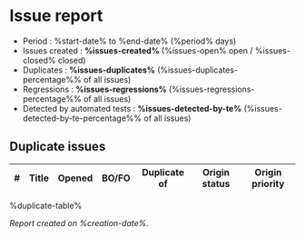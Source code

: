 # Issue report

- Period : %start-date% to %end-date% (%period% days)
- Issues created : **%issues-created%** (%issues-open% open / %issues-closed% closed)
- Duplicates : **%issues-duplicates%** (%issues-duplicates-percentage%% of all issues)
- Regressions : **%issues-regressions%** (%issues-regressions-percentage%% of all issues)
- Detected by automated tests : **%issues-detected-by-te%** (%issues-detected-by-te-percentage%% of all issues)

## Duplicate issues

| # | Title | Opened | BO/FO | Duplicate of | Origin status | Origin priority |
|---|-------|--------|-------|--------------|---------------|-----------------|
%duplicate-table%

_Report created on %creation-date%._
